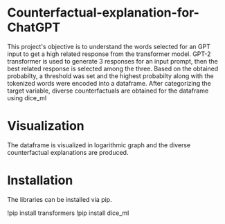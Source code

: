 # Counterfactual-explanation-for-ChatGPT
This project's objective is to understand the words selected for an GPT input to get a high related response from the transformer model. GPT-2 transformer is used to generate 3 responses for an input prompt, then the best related response is selected among the three. Based on the obtained probabilty, a threshold was set and the highest probabilty along with the tokenized words were encoded into a dataframe. After categorizing the target variable, diverse counterfactuals are obtained for the dataframe using dice_ml

# Visualization 
The dataframe is visualized in logarithmic graph and the diverse counterfactual explanations are produced.

# Installation 
The libraries can be installed via pip.

!pip install transformers
!pip install dice_ml

